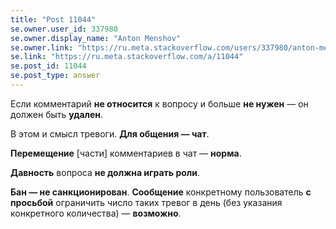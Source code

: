 ```yaml
---
title: "Post 11044"
se.owner.user_id: 337980
se.owner.display_name: "Anton Menshov"
se.owner.link: "https://ru.meta.stackoverflow.com/users/337980/anton-menshov"
se.link: "https://ru.meta.stackoverflow.com/a/11044"
se.post_id: 11044
se.post_type: answer
---
```

<p>Если комментарий <strong>не относится</strong> к вопросу и больше <strong>не нужен</strong> — он должен быть <strong>удален</strong>.</p>
<p>В этом и смысл тревоги. <strong>Для общения — чат</strong>.</p>
<p><strong>Перемещение</strong> [части] комментариев в чат — <strong>норма</strong>.</p>
<p><strong>Давность</strong> вопроса <strong>не должна играть роли</strong>.</p>
<p><strong>Бан — не санкционирован</strong>. <strong>Сообщение</strong> конкретному пользователь <strong>с просьбой</strong> ограничить число таких тревог в день (без указания конкретного количества) — <strong>возможно</strong>.</p>

